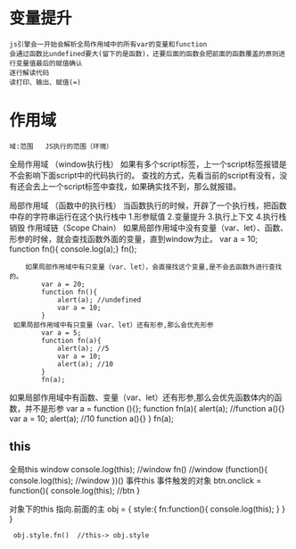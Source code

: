 # 变量提升
    js引擎会一开始会解析全局作用域中的所有var的变量和function
    会通过函数比undefined要大(留下的是函数)，还要后面的函数会把前面的函数覆盖的原则进行变量值最后的赋值确认
    逐行解读代码
    读打印、输出、赋值(=)
# 作用域
    域:范围   JS执行的范围（环境）
 全局作用域 （window执行栈）
  如果有多个script标签，上一个script标签报错是不会影响下面script中的代码执行的。
查找的方式，先看当前的script有没有，没有还会去上一个script标签中查找，如果确实找不到，那么就报错。

局部作用域 （函数中的执行栈）
    当函数执行的时候，开辟了一个执行栈，把函数中存的字符串运行在这个执行栈中
    1.形参赋值
    2.变量提升
    3.执行上下文
    4.执行栈销毁
        作用域链（Scope Chain）
        如果局部作用域中没有变量（var、let）、函数、形参的时候，就会查找函数外面的变量，直到window为止。
            var a = 10;
            function fn(){
                console.log(a);}
            fn();    

        如果局部作用域中有只变量（var、let），会直接找这个变量,是不会去函数外进行查找的。
            var a = 20;
            function fn(){
                alert(a); //undefined
                var a = 10;
            }
     如果局部作用域中有只变量（var、let）还有形参,那么会优先形参
            var a = 5;
            function fn(a){
                alert(a); //5
                var a = 10;
                alert(a); //10
            }
            fn(a);
   如果局部作用域中有函数、变量（var、let）还有形参,那么会优先函数体内的函数，并不是形参
            var a = function (){};
            function fn(a){
                alert(a);  //function a(){}
                var a = 10;
                alert(a); //10
                function a(){}
            }
            fn(a);
## this
全局this window
        console.log(this);  //window
        fn()    //window
        (function(){
            console.log(this);  //window
        })()
   事件this  事件触发的对象
        btn.onclick = function(){
            console.log(this);  //btn
        }

 对象下的this 指向.前面的主
        obj = {
            style:{
                fn:function(){
                    console.log(this);
    }
    }
    }

     obj.style.fn()  //this-> obj.style

  
